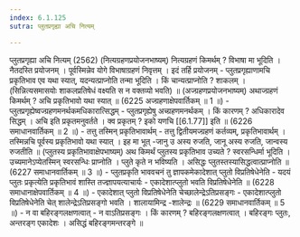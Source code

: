 ```yaml
---
index: 6.1.125
sutra: प्लुतप्रगृह्या अचि नित्यम्

---
```

प्लुतप्रगृह्या अचि नित्यम् (2562) (नित्यग्रहणप्रयोजनभाष्यम्) नित्यग्रहणं किमर्थम् ? विभाषा मा भूदिति । नैतदस्ति प्रयोजनम् । पूर्वस्मिन्नेव योगे विभाषाग्रहणं निवृत्तम् । इदं तर्हि प्रयोजनम्  -  प्लुतप्रगृह्याणामचि प्रकृतिभाव एव यथा स्यात्, यदन्यत्प्राप्नोति तन्मा भूदिति । किं चान्यत्प्राप्नोति ? शाकलम् । (सिन्नित्यसमासयोः शाकलप्रतिषेधं वक्ष्यति स न वक्तव्यो भवति) ॥ (अज्ग्रहणप्रयोजनभाष्यम्) अथाज्ग्रहणं किमर्थम् ? अचि प्रकृतिभावो यथा स्यात् ॥ (6225 अज्ग्रहणाक्षेपवार्तिकम् ॥ 1 ॥) - प्लुतप्रगृह्येष्वज्ग्रहणमनर्थकमधिकारात्सिद्धम् - प्लुतप्रगृह्येषु अच्ग्रहणमनर्थकम् । किं कारणम् ? अधिकारादेव सिद्धम् । अचि इति प्रकृतमनुवर्तते । क्व प्रकृतम् ? इको यणचि [[6.1.77]] इति ॥ (6226 समाधानवार्तिकम् ॥ 2 ॥) - तत्तु तस्मिन् प्रकृतिभावार्थम् - तत्तु द्वितीयमज्ग्रहणं कर्तव्यम्, प्रकृतिभावार्थम् । तस्मिन्नचि पूर्वस्य प्रकृतिभावो यथा स्यात् । इह मा भूत् -जानु उ अस्य रुजति, जानू अस्य रुजति, जान्वस्य रुजतीति ॥ (प्लुतस्य प्रकृतिभावाक्षेपभाष्यम्) अथ किमर्थं प्लुतस्य प्रकृतिभाव उच्यते ? स्वरसन्धिर्मा भूदिति । उच्यमानेऽप्येतस्मिन् स्वरसन्धिः प्राप्नोति । प्लुते कृते न भविष्यति । असिद्धः प्लुतस्तस्यासिद्धत्वात्प्राप्नोति ॥ (6227 समाधानवार्तिकम् ॥ 3 ॥) - प्लुतप्रकृति भाववचनं तु ज्ञापकमेकादेशात् प्लुतो विप्रतिषेधेनेति - यदयं प्लुतः प्रकृत्येति प्रकृतिभावं शास्ति तज्ज्ञापयत्याचार्यः  -  एकादेशात्प्लुतो भवति विप्रतिषेधेनेति ॥ (6228 समाधानाक्षेपवार्तिकम् ॥ 4 ॥) - एकादेशात् प्लुतो विप्रतिषेधेनेति चेच्छालेन्द्रेऽतिप्रसङ्गः - एकादेशात्प्लुतो विप्रतिषेधेनेति चेत् शालेन्द्रेऽतिप्रसङ्गो भवति । शालायामिन्द्र -शालेन्द्रः ॥ (6229 समाधानवार्तिकम् ॥ 5 ॥) - न वा बहिरङ्गलक्षणत्वात् - न वाऽतिप्रसङ्गः । किं कारणम् ? बहिरङ्गलक्षणत्वात् । बहिरङ्गः प्लुतः, अन्तरङ्ग एकादेशः । असिद्धं बहिरङ्गमन्तरङ्गे ॥